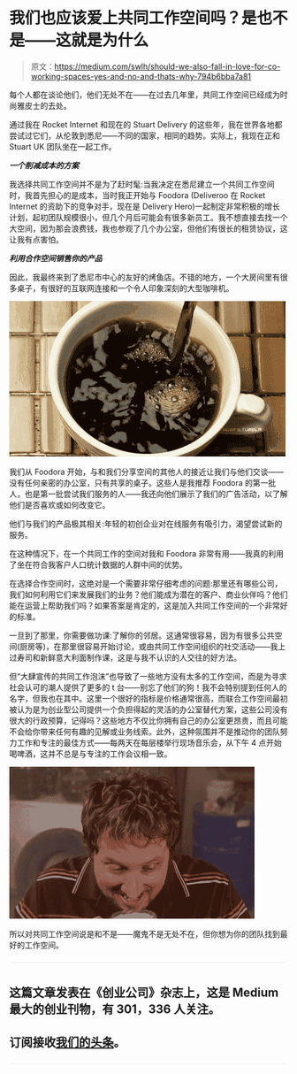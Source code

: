 # 我们也应该爱上共同工作空间吗？是也不是——这就是为什么

> 原文：<https://medium.com/swlh/should-we-also-fall-in-love-for-co-working-spaces-yes-and-no-and-thats-why-794b6bba7a81>

每个人都在谈论他们，他们无处不在——在过去几年里，共同工作空间已经成为时尚雅皮士的去处。

通过我在 Rocket Internet 和现在的 Stuart Delivery 的这些年，我在世界各地都尝试过它们，从伦敦到悉尼——不同的国家，相同的趋势。实际上，我现在正和 Stuart UK 团队坐在一起工作。

***一个削减成本的方案***

我选择共同工作空间并不是为了赶时髦:当我决定在悉尼建立一个共同工作空间时，我首先担心的是成本，当时我正开始与 Foodora (Deliveroo 在 Rocket Internet 的资助下的竞争对手，现在是 Delivery Hero)一起制定非常积极的增长计划，起初团队规模很小，但几个月后可能会有很多新员工。我不想直接去找一个大空间，因为那会浪费钱，我也参观了几个办公室，但他们有很长的租赁协议，这让我有点害怕。

***利用合作空间销售你的产品***

因此，我最终来到了悉尼市中心的友好的烤鱼店。不错的地方，一个大房间里有很多桌子，有很好的互联网连接和一个令人印象深刻的大型咖啡机。

![](img/b34d902040184af25d58ac327b79bde7.png)

我们从 Foodora 开始，与和我们分享空间的其他人的接近让我们与他们交谈——没有任何亲密的办公室，只有共享的桌子。这些人是我推荐 Foodora 的第一批人，也是第一批尝试我们服务的人——我还向他们展示了我们的广告活动，以了解他们是否喜欢或如何改变它。

他们与我们的产品极其相关:年轻的初创企业对在线服务有吸引力，渴望尝试新的服务。

在这种情况下，在一个共同工作的空间对我和 Foodora 非常有用——我真的利用了坐在符合我客户人口统计数据的人群中间的优势。

在选择合作空间时，这绝对是一个需要非常仔细考虑的问题:那里还有哪些公司，我们如何利用它们来发展我们的业务？他们能成为潜在的客户、商业伙伴吗？他们能在运营上帮助我们吗？如果答案是肯定的，这是加入共同工作空间的一个非常好的标准。

一旦到了那里，你需要做功课:了解你的邻居。这通常很容易，因为有很多公共空间(厨房等)，在那里很容易开始讨论，或由共同工作空间组织的社交活动——我上过寿司和新鲜意大利面制作课，这是与我不认识的人交往的好方法。

但“大肆宣传的共同工作泡沫”也导致了一些地方没有太多的工作空间，而是为寻求社会认可的潮人提供了更多的 t 台——别忘了他们的狗！我不会特别提到任何人的名字，但我也在其中。这里一个很好的指标是价格通常很高，而联合工作空间最初被认为是为创业型公司提供一个负担得起的灵活的办公室替代方案，这些公司没有很大的行政预算，记得吗？这些地方不仅比你拥有自己的办公室更昂贵，而且可能不会给你带来任何有趣的见解或业务线索。此外，这种氛围并不是推动你的团队努力工作和专注的最佳方式——每两天在每层楼举行现场音乐会，从下午 4 点开始喝啤酒，这并不总是与专注的工作会议相一致。

![](img/c62f0a601199ab587cb55b43d63d3391.png)

所以对共同工作空间说是和不是——魔鬼不是无处不在，但你想为你的团队找到最好的工作空间。

![](img/731acf26f5d44fdc58d99a6388fe935d.png)

## 这篇文章发表在《创业公司》杂志上，这是 Medium 最大的创业刊物，有 301，336 人关注。

## 订阅接收[我们的头条](http://growthsupply.com/the-startup-newsletter/)。

![](img/731acf26f5d44fdc58d99a6388fe935d.png)